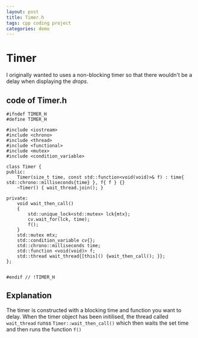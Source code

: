 ```yaml
---
layout: post
title: Timer.h
tags: cpp coding project
categories: demo
---
```


# Timer
I originally wanted to uses a non-blocking timer so that there wouldn't be a delay when displaying the *drops*.  

## code of Timer.h
```
#ifndef TIMER_H
#define TIMER_H

#include <iostream>
#include <chrono>
#include <thread>
#include <functional>
#include <mutex>
#include <condition_variable>

class Timer {
public:
    Timer(size_t time, const std::function<void(void)>& f) : time{ std::chrono::milliseconds{time} }, f{ f } {} 
    ~Timer() { wait_thread.join(); }

private:
    void wait_then_call()
    {
        std::unique_lock<std::mutex> lck{mtx};
        cv.wait_for(lck, time);
        f();
    }
    std::mutex mtx;
    std::condition_variable cv{};
    std::chrono::milliseconds time;
    std::function <void(void)> f;
    std::thread wait_thread{[this]() {wait_then_call(); }};
};


#endif // !TIMER_H
```

## Explanation
The timer is constructed with a blocking time and function you want to delay. When the timer object has been initilised, the thread called `wait_thread` runss `Timer::wait_then_call()` which then waits the set time and then runs the function `f()`
